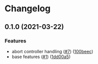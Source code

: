 # Changelog

## 0.1.0 (2021-03-22)


### Features

* abort controller handling ([#7](https://www.github.com/zakodium/fs-synchronizer/issues/7)) ([100beec](https://www.github.com/zakodium/fs-synchronizer/commit/100beec1d07901c5ffb5d29090ca381119e3ed85))
* base features ([#1](https://www.github.com/zakodium/fs-synchronizer/issues/1)) ([1dd00a5](https://www.github.com/zakodium/fs-synchronizer/commit/1dd00a53aae1c79f1109f5b3b7dc148968c9c005))
